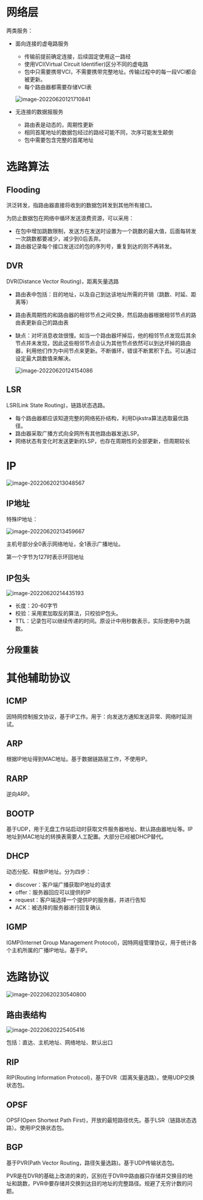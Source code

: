 # 网络层

两类服务：

- 面向连接的虚电路服务

  - 传输前提前确定连接，后续固定使用这一路经
  - 使用VCI(Virtual Circuit Identifier)区分不同的虚电路
  - 包中只需要携带VCI，不需要携带完整地址。传输过程中的每一段VCI都会被更新。
  - 每个路由器都需要存储VCI表

  ![image-20220620121710841](media/%E7%BD%91%E7%BB%9C%E5%B1%82/image-20220620121710841.png)

- 无连接的数据报服务
  - 路由表是动态的，周期性更新
  - 相同首尾地址的数据包经过的路经可能不同，次序可能发生颠倒
  - 包中需要包含完整的首尾地址

# 选路算法

## Flooding

洪泛转发，指路由器直接将收到的数据包转发到其他所有接口。

为防止数据包在网络中循环发送浪费资源，可以采用：

- 在包中增加跳数限制，发送方在发送时设置为一个跳数的最大值，后面每转发一次跳数都要减少，减少到0后丢弃。
- 路由器记录每个接口发送过的包的序列号，重复到达的则不再转发。

## DVR

DVR(Distance Vector Routing)，距离矢量选路

- 路由表中包括：目的地址，以及自己到达该地址所需的开销（跳数、时延、距离等）

- 路由表周期性的和路由器的相邻节点之间交换，然后路由器根据相邻节点的路由表更新自己的路由表

- 缺点：对坏消息收敛很慢。如当一个路由器坏掉后，他的相邻节点发现后其余节点并未发现，因此这些相邻节点会认为其他节点依然可以到达坏掉的路由器，利用他们作为中间节点来更新。不断循环，错误不断累积下去。可以通过设定最大跳数值来解决。

  ![image-20220620124154086](media/%E7%BD%91%E7%BB%9C%E5%B1%82/image-20220620124154086.png)

## LSR

LSR(Link State Routing)，链路状态选路。

- 每个路由器都应该知道完整的网络拓扑结构，利用Dijkstra算法选取最优路径。
- 路由器采取广播方式向全网所有其他路由器发送LSP。
- 网络状态有变化时发送更新的LSP，也存在周期性的全部更新，但周期较长

# IP

![image-20220620213048567](media/%E7%BD%91%E7%BB%9C%E5%B1%82/image-20220620213048567.png)

## IP地址

特殊IP地址：

![image-20220620213459667](media/%E7%BD%91%E7%BB%9C%E5%B1%82/image-20220620213459667.png)

主机号部分全0表示网络地址，全1表示广播地址。

第一个字节为127时表示环回地址

## IP包头

![image-20220620214435193](media/%E7%BD%91%E7%BB%9C%E5%B1%82/image-20220620214435193.png)

- 长度：20-60字节
- 校验：采用累加取反的算法，只校验IP包头。
- TTL：记录包可以继续传递的时间。原设计中用秒数表示，实际使用中为跳数。

## 分段重装

# 其他辅助协议

## ICMP

因特网控制报文协议，基于IP工作。用于：向发送方通知发送异常、网络时延测试。

## ARP

根据IP地址得到MAC地址。基于数据链路层工作，不使用IP。

## RARP

逆向ARP。

## BOOTP

基于UDP，用于无盘工作站启动时获取文件服务器地址、默认路由器地址等。IP地址到MAC地址的转换表需要人工配置。大部分已经被DHCP替代。

## DHCP

动态分配、释放IP地址。分为四步：

- discover：客户端广播获取IP地址的请求
- offer：服务器回应可以提供的IP
- request：客户端选择一个提供IP的服务器，并进行告知
- ACK：被选择的服务器进行回复确认

## IGMP

IGMP(Internet Group Management Protocol)，因特网组管理协议，用于统计各个主机所属的广播IP地址。基于IP。

# 选路协议

![image-20220620230540800](media/%E7%BD%91%E7%BB%9C%E5%B1%82/image-20220620230540800.png)

## 路由表结构

![image-20220620225405416](media/%E7%BD%91%E7%BB%9C%E5%B1%82/image-20220620225405416.png)

包括：直达、主机地址、网络地址、默认出口

## RIP

RIP(Routing Information Protocol)，基于DVR（距离矢量选路）。使用UDP交换状态包。

## OPSF

OPSF(Open Shortest Path First)，开放的最短路径优先。基于LSR（链路状态选路）。使用IP交换状态包。

## BGP

基于PVR(Path Vector Routing，路径矢量选路)。基于UDP传输状态包。

PVR是在DVR的基础上改进的来的，区别在于DVR中路由器只存储并交换目的地址和跳数，PVR中要存储并交换到达目的地址的完整路径。规避了无穷计数的问题。
